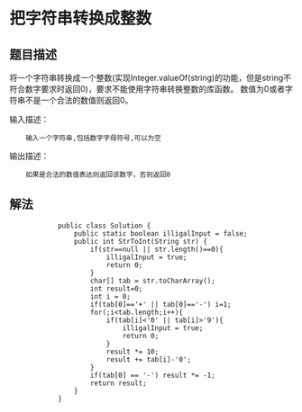 # 把字符串转换成整数

## 题目描述
将一个字符串转换成一个整数(实现Integer.valueOf(string)的功能，但是string不符合数字要求时返回0)，要求不能使用字符串转换整数的库函数。 数值为0或者字符串不是一个合法的数值则返回0。

输入描述：  

        输入一个字符串,包括数字字母符号,可以为空  

输出描述：

        如果是合法的数值表达则返回该数字，否则返回0

## 解法
                public class Solution {
                    public static boolean illigalInput = false;
                    public int StrToInt(String str) {
                        if(str==null || str.length()==0){
                            illigalInput = true;
                            return 0;
                        }
                        char[] tab = str.toCharArray();
                        int result=0;
                        int i = 0;
                        if(tab[0]=='+' || tab[0]=='-') i=1;
                        for(;i<tab.length;i++){
                            if(tab[i]<'0' || tab[i]>'9'){
                                illigalInput = true;
                                return 0;
                            }
                            result *= 10;
                            result += tab[i]-'0';
                        }
                        if(tab[0] == '-') result *= -1;
                        return result;
                    }
                }
